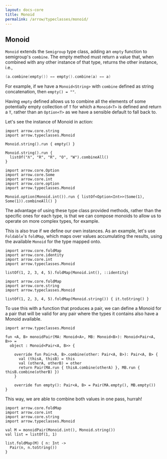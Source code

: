 ```yaml
---
layout: docs-core
title: Monoid
permalink: /arrow/typeclasses/monoid/
---
```


## Monoid




`Monoid` extends the `Semigroup` type class, adding an `empty` function to semigroup's `combine`. The empty method must return a value that, when combined with any other instance of that type, returns the other instance, i.e.,

```kotlin
(a.combine(empty()) == empty().combine(a) == a)
```

For example, if we have a `Monoid<String>` with `combine` defined as string concatenation, then `empty() = ""`.

Having `empty` defined allows us to combine all the elements of some potentially empty collection of `T` for which a `Monoid<T>` is defined and return a `T`, rather than an `Option<T>` as we have a sensible default to fall back to.

Let's see the instance of Monoid<String> in action:

```kotlin:ank
import arrow.core.string
import arrow.typeclasses.Monoid

Monoid.string().run { empty() }
```

```kotlin:ank
Monoid.string().run {
  listOf("Λ", "R", "R", "O", "W").combineAll()
}
```

```kotlin:ank
import arrow.core.Option
import arrow.core.Some
import arrow.core.int
import arrow.core.option
import arrow.typeclasses.Monoid

Monoid.option(Monoid.int()).run { listOf<Option<Int>>(Some(1), Some(1)).combineAll() }
```

The advantage of using these type class provided methods, rather than the specific ones for each type, is that we can compose monoids to allow us to operate on more complex types, for example.

This is also true if we define our own instances. As an example, let's use `Foldable`'s `foldMap`, which maps over values accumulating the results, using the available `Monoid` for the type mapped onto.

```kotlin:ank
import arrow.core.foldMap
import arrow.core.identity
import arrow.core.int
import arrow.typeclasses.Monoid

listOf(1, 2, 3, 4, 5).foldMap(Monoid.int(), ::identity)
```

```kotlin:ank
import arrow.core.foldMap
import arrow.core.string
import arrow.typeclasses.Monoid

listOf(1, 2, 3, 4, 5).foldMap(Monoid.string()) { it.toString() }
```

To use this with a function that produces a pair, we can define a Monoid for a pair that will be valid for any pair where the types it contains also have a Monoid available.

```kotlin:ank:silent
import arrow.typeclasses.Monoid

fun <A, B> monoidPair(MA: Monoid<A>, MB: Monoid<B>): Monoid<Pair<A, B>> =
  object : Monoid<Pair<A, B>> {

    override fun Pair<A, B>.combine(other: Pair<A, B>): Pair<A, B> {
      val (thisA, thisB) = this
      val (otherA, otherB) = other
      return Pair(MA.run { thisA.combine(otherA) }, MB.run { thisB.combine(otherB) })
    }
    
    override fun empty(): Pair<A, B> = Pair(MA.empty(), MB.empty())
}
```

This way, we are able to combine both values in one pass, hurrah!

```kotlin:ank
import arrow.core.foldMap
import arrow.core.int
import arrow.core.string
import arrow.typeclasses.Monoid

val M = monoidPair(Monoid.int(), Monoid.string())
val list = listOf(1, 1)

list.foldMap(M) { n: Int ->
  Pair(n, n.toString())
}
```
